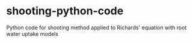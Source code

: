 # shooting-python-code
Python code for shooting method applied to Richards' equation with root water uptake models
